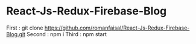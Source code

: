 # React-Js-Redux-Firebase-Blog
First  :   git clone https://github.com/romanfaisal/React-Js-Redux-Firebase-Blog.git
Second :  npm i
Third :  npm start
